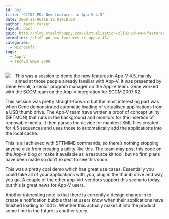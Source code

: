 ```yaml
---
id: 802
title: 'CLI02-PD: New features in App-V 4.5'
date: 2008-11-06T16:18:01+10:00
author: Aaron Parker
layout: post
guid: http://blog.stealthpuppy.com/virtualisation/cli02-pd-new-features-in-app-v-45
permalink: /cli02-pd-new-features-in-app-v-45/
categories:
  - Microsoft
tags:
  - App-V
  - TechEd EMEA 2008
---
```

<img style="margin: 0px 15px 10px 0px; display: inline" align="left" src="{{site.baseurl}}/media/2008/11/teched2008logo.jpg" />This was a session to demo the new features in App-V 4.5, mainly aimed at those people already familiar with App-V. It was presented by Gene Ferioli, a senior program manager on the App-V team. Gene worked with the SCCM team on the App-V integration for SCCM 2007 R2.

This session was pretty straight-forward but the most interesting part was when Gene demonstrated automatic loading of virtualised applications from a USB thumb drive. The App-V team have written a proof of concept utility (SFTMON) that runs in the background and monitors for the insertion of removable media. It then parses the device for manifest XML files created for 4.5 sequences and uses those to automatically add the applications into the local cache.

This is all achieved with SFTMIME commands, so there’s nothing stopping anyone else from creating a utility like this. The team may post this code on the App-V blog or make it available as a resource kit tool, but no firm plans have been made so don’t expect to see this soon.

This was a pretty cool demo which has great use cases. Essentially you could take all of your applications with you, plug in the thumb drive and way you go. A couple of the other app-virt vendors support this scenario today, but this is great news for App-V users.

Another interesting note is that there is currently a design change in to create a notification bubble that let users know when their applications have finished loading to 100%. Whether this actually makes it into the product some time in the future is another story.